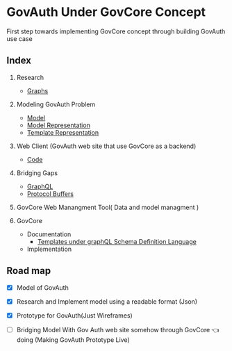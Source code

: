# GovAuth Under GovCore Concept

First step towards implementing GovCore concept  through building  GovAuth use case

## Index

1. Research   
    - [Graphs](https://github.com/City-of-Melbourne/govAuth/blob/master/research/graphs.md)

2. Modeling GovAuth Problem
    - [Model](https://github.com/City-of-Melbourne/govAuth/blob/master/research/model.md)
    - [Model Representation](https://github.com/City-of-Melbourne/govAuth/blob/master/research/model-representation.md)
    - [Template Representation](https://github.com/City-of-Melbourne/govAuth/blob/master/research/template-representation.md)

3. Web Client (GovAuth web site  that use GovCore as a backend) 
    - [Code](https://github.com/City-of-Melbourne/govAuth/tree/master/code/web)

4. Bridging Gaps

     - [GraphQL](https://github.com/City-of-Melbourne/govAuth/tree/master/research/graphQL.md)
     - [Protocol Buffers](https://github.com/City-of-Melbourne/govAuth/tree/master/research/protocolBuffers.md)

5. GovCore Web Manangment Tool( Data and model managment )

5. GovCore
   - Documentation
        - [Templates under graphQL Schema Definition Language](https://github.com/City-of-Melbourne/govAuth/tree/master/research/govAuthGraphQLTemplates.md)
   - Implementation       

## Road map

- [x] Model of GovAuth
- [x] Research and Implement model using a readable format (Json)
- [x] Prototype for GovAuth(Just Wireframes)
- [ ] Bridging  Model With Gov Auth web site somehow through GovCore 👈 doing (Making GovAuth Prototype Live)

